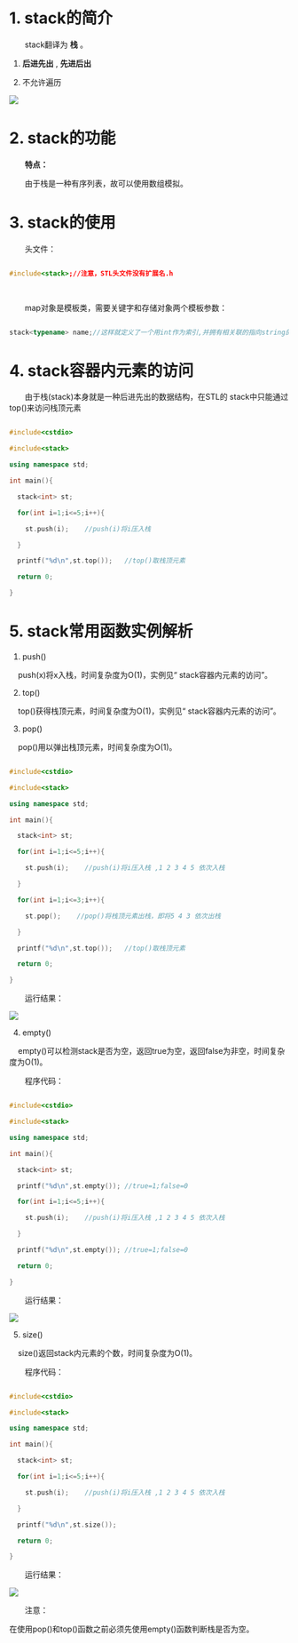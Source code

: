 

# 1. stack的简介

  

　　stack翻译为 **栈** 。

  

1. **后进先出** , **先进后出**

2. 不允许遍历

![](https://liuhao-aliyun-oss.oss-cn-beijing.aliyuncs.com/1672755835493.png)
  

# 2. stack的功能

  

　　**特点：**

  

　　由于栈是一种有序列表，故可以使用数组模拟。

  

# 3. stack的使用

  

　　头文件：

  

```C++

#include<stack>;//注意，STL头文件没有扩展名.h

  

```

  

　　map对象是模板类，需要关键字和存储对象两个模板参数：

  

```C++

stack<typename> name;//这样就定义了一个用int作为索引,并拥有相关联的指向string的指针.

```

  

# 4. stack容器内元素的访问

  

　　由于栈(stack)本身就是一种后进先出的数据结构，在STL的 stack中只能通过top()来访问栈顶元素

  

```C++

#include<cstdio>

#include<stack>

using namespace std;

int main(){

  stack<int> st;

  for(int i=1;i<=5;i++){

    st.push(i);    //push(i)将i压入栈

  }

  printf("%d\n",st.top());   //top()取栈顶元素

  return 0;

}

```

  

# 5. stack常用函数实例解析

  

1. push()  

    push(x)将x入栈，时间复杂度为O(1)，实例见“ stack容器内元素的访问”。

2. top()  

    top()获得栈顶元素，时间复杂度为O(1)，实例见“ stack容器内元素的访问”。

3. pop()  

    pop()用以弹出栈顶元素，时间复杂度为O(1)。

  

```C++

#include<cstdio>

#include<stack>

using namespace std;

int main(){

  stack<int> st;

  for(int i=1;i<=5;i++){

    st.push(i);    //push(i)将i压入栈 ,1 2 3 4 5 依次入栈

  }

  for(int i=1;i<=3;i++){

    st.pop();    //pop()将栈顶元素出栈，即将5 4 3 依次出栈

  }

  printf("%d\n",st.top());   //top()取栈顶元素

  return 0;

}

```

  

　　运行结果：

  ![](https://liuhao-aliyun-oss.oss-cn-beijing.aliyuncs.com/1672755882989.png)
  

4. empty()  

    empty()可以检测stack是否为空，返回true为空，返回false为非空，时间复杂度为O(1)。

  

　　程序代码：

  

```C++

#include<cstdio>

#include<stack>

using namespace std;

int main(){

  stack<int> st;

  printf("%d\n",st.empty()); //true=1;false=0

  for(int i=1;i<=5;i++){

    st.push(i);    //push(i)将i压入栈 ,1 2 3 4 5 依次入栈

  }

  printf("%d\n",st.empty()); //true=1;false=0

  return 0;

}

```

  

　　运行结果：

  ![](https://liuhao-aliyun-oss.oss-cn-beijing.aliyuncs.com/1672755918123.png)
  

5. size()  

    size()返回stack内元素的个数，时间复杂度为O(1)。

  

　　程序代码：

  

```C++

#include<cstdio>

#include<stack>

using namespace std;

int main(){

  stack<int> st;

  for(int i=1;i<=5;i++){

    st.push(i);    //push(i)将i压入栈 ,1 2 3 4 5 依次入栈

  }

  printf("%d\n",st.size());

  return 0;

}

```

  

　　运行结果：

  
![](https://liuhao-aliyun-oss.oss-cn-beijing.aliyuncs.com/1672755931421.png)
  

　　注意：  

在使用pop()和top()函数之前必须先使用empty()函数判断栈是否为空。